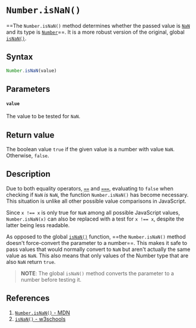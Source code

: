 # `Number.isNaN()`

==The `Number.isNaN()` method determines whether the passed value is [`NaN`](https://developer.mozilla.org/en-US/docs/Web/JavaScript/Reference/Global_Objects/NaN) and its type is [`Number`](https://developer.mozilla.org/en-US/docs/Web/JavaScript/Reference/Global_Objects/Number)==. It is a more robust version of the original, global [`isNaN()`](https://developer.mozilla.org/en-US/docs/Web/JavaScript/Reference/Global_Objects/isNaN).

## Syntax

```js
Number.isNaN(value)
```

## Parameters

#### `value`

The value to be tested for `NaN`.

## Return value

The boolean value `true` if the given value is a number with value `NaN`. Otherwise, `false`.

## Description

Due to both equality operators, [`==`](https://developer.mozilla.org/en-US/docs/Web/JavaScript/Reference/Operators/Equality) and [`===`](https://developer.mozilla.org/en-US/docs/Web/JavaScript/Reference/Operators/Strict_equality), evaluating to `false` when checking if `NaN` *is* `NaN`, the function `Number.isNaN()` has become necessary. This situation is unlike all other possible value comparisons in JavaScript.

Since `x !== x` is only true for `NaN` among all possible JavaScript values, `Number.isNaN(x)` can also be replaced with a test for `x !== x`, despite the latter being less readable.

As opposed to the global [`isNaN()`](https://developer.mozilla.org/en-US/docs/Web/JavaScript/Reference/Global_Objects/isNaN) function, ==the `Number.isNaN()` method doesn't force-convert the parameter to a number==. This makes it safe to pass values that would normally convert to `NaN` but aren't actually the same value as `NaN`. This also means that only values of the Number type that are also `NaN` return `true`.

> **NOTE**: The global `isNaN()` method converts the parameter to a number before testing it.

## References

1. [`Number.isNaN()` - MDN](https://developer.mozilla.org/en-US/docs/Web/JavaScript/Reference/Global_Objects/Number/isNaN)
1. [`isNaN()` - w3schools](https://www.w3schools.com/jsref/jsref_isnan.asp)